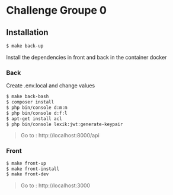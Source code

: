 # Challenge Groupe 0

## Installation

```bash 
$ make back-up
```
Install the dependencies in front and back in the container docker

### Back 

Create .env.local and change values

```bash
$ make back-bash
$ composer install
$ php bin/console d:m:m
$ php bin/console d:f:l
$ apt-get install acl
$ php bin/console lexik:jwt:generate-keypair
```
> Go to : http://localhost:8000/api

### Front
```bash
$ make front-up
$ make front-install
$ make front-dev
```
> Go to : http://localhost:3000